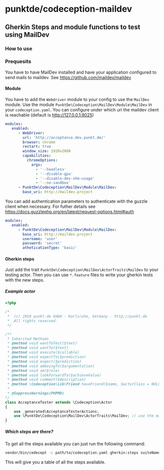 # punktde/codeception-maildev

## Gherkin Steps and module functions to test using MailDev

### How to use

### Prequesits

You have to have MailDev installed and have your application configured to send mails to maildev. See https://github.com/maildev/maildev

#### Module

You have to add the `Webdriver` module to your config to use the `MailDev` module.
Use the module `PunktDe\Codeception\MailDev\Module\MailDev` in your `codeception.yaml`. You can configure under which uri the maildev client is reachable (default is http://127.0.0.1:8025)

```yaml
modules:
   enabled:
      - WebDriver:
        url: 'http://acceptance.dev.punkt.de/'
        browser: chrome
        restart: true
        window_size: 1920x2080
        capabilities:
          chromeOptions:
            args:
              - '--headless'
              - '--disable-gpu'
              - '--disable-dev-shm-usage'
              - '--no-sandbox'
      - PunktDe\Codeception\MailDev\Module\MailDev:
        base_uri: http://maildev.project
```

You can add authentication parameters to authenticate with the guzzle client when necessary. For futher details see https://docs.guzzlephp.org/en/latest/request-options.html#auth

```yaml
modules:
   enabled:
      - PunktDe\Codeception\MailDev\Module\MailDev:
        base_uri: http://maildev.project
        username: 'user'
        password: 'secret'
        atheticationType: 'basic'
```

#### Gherkin steps

Just add the trait `PunktDe\Codeception\MailDev\ActorTraits\MailDev` to your testing actor. Then you can use `*.feature` files to write your gherkin tests with the new steps.

##### Example actor

```php
<?php

/*
 *  (c) 2018 punkt.de GmbH - Karlsruhe, Germany - http://punkt.de
 *  All rights reserved.
 */

/**
 * Inherited Methods
 * @method void wantToTest($text)
 * @method void wantTo($text)
 * @method void execute($callable)
 * @method void expectTo($prediction)
 * @method void expect($prediction)
 * @method void amGoingTo($argumentation)
 * @method void am($role)
 * @method void lookForwardTo($achieveValue)
 * @method void comment($description)
 * @method \Codeception\Lib\Friend haveFriend($name, $actorClass = NULL)
 *
 * @SuppressWarnings(PHPMD)
*/
class AcceptanceTester extends \Codeception\Actor
{
    use _generated\AcceptanceTesterActions;
    use \PunktDe\Codeception\MailDev\ActorTraits\MailDev; // use the maildev steps trait
}
```

##### Which steps are there?

To get all the steps available you can just run the following command:

```bash
vendor/bin/codecept -c path/to/codeception.yaml gherkin:steps suiteName
```

This will give you a table of all the steps available.
